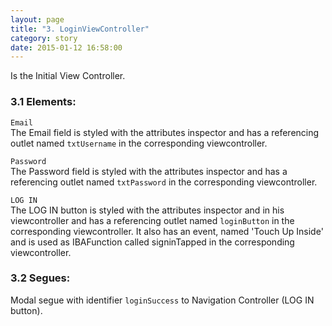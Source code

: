 ```yaml
---
layout: page
title: "3. LoginViewController"
category: story
date: 2015-01-12 16:58:00
---
```

Is the Initial View Controller.

### 3.1 Elements:
`Email`  
The Email field is styled with the attributes inspector and has a referencing outlet named `txtUsername` in the corresponding viewcontroller.

`Password`  
The Password field is styled with the attributes inspector and has a referencing outlet named `txtPassword` in the corresponding viewcontroller.

`LOG IN`  
The LOG IN button is styled with the attributes inspector and in his viewcontroller and has a referencing outlet named `loginButton` in the corresponding viewcontroller. It also has an event, named 'Touch Up Inside' and is used as IBAFunction called signinTapped in the corresponding viewcontroller.

### 3.2 Segues:

Modal segue with identifier `loginSuccess` to Navigation Controller (LOG IN button).

